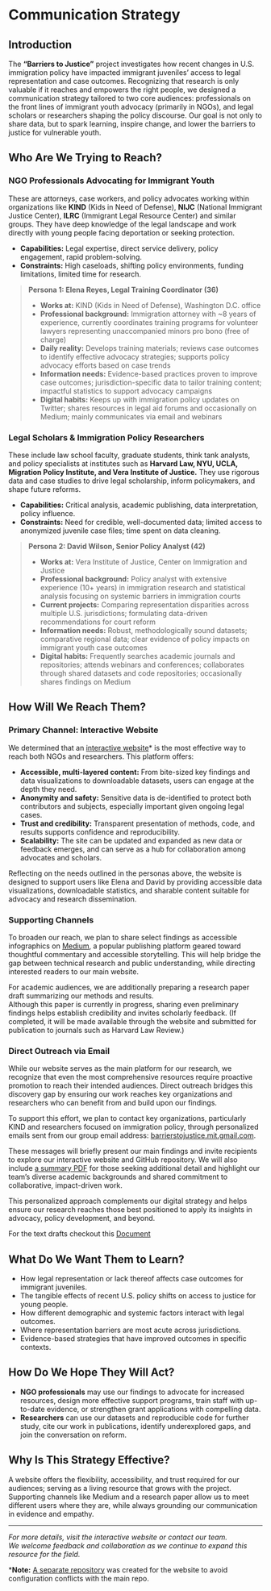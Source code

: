 # Communication Strategy

## Introduction

The **“Barriers to Justice”** project investigates how recent changes in U.S.
immigration policy have impacted immigrant juveniles’ access to legal
representation and case outcomes. Recognizing that research is only valuable if
it reaches and empowers the right people, we designed a communication strategy
tailored to two core audiences: professionals on the front lines of immigrant
youth advocacy (primarily in NGOs), and legal scholars or researchers shaping
the policy discourse. Our goal is not only to share data, but to spark learning,
inspire change, and lower the barriers to justice for vulnerable youth.

## Who Are We Trying to Reach?

### NGO Professionals Advocating for Immigrant Youth

These are attorneys, case workers, and policy advocates working within
organizations like **KIND** (Kids in Need of Defense), **NIJC** (National Immigrant
Justice Center), **ILRC** (Immigrant Legal Resource Center) and similar groups.
They have deep knowledge of the legal landscape
and work directly with young people facing deportation or seeking protection.

- **Capabilities:** Legal expertise, direct service delivery, policy engagement,
  rapid problem-solving.
- **Constraints:** High caseloads, shifting policy environments, funding
  limitations, limited time for research.

> **Persona 1: Elena Reyes, Legal Training Coordinator (36)**  
>
> - **Works at:** KIND (Kids in Need of Defense), Washington D.C. office  
> - **Professional background:** Immigration attorney with ~8 years of experience,
>   currently coordinates training programs for volunteer lawyers representing
>   unaccompanied minors pro bono (free of charge)  
> - **Daily reality:** Develops training materials; reviews case outcomes to identify
>   effective advocacy strategies; supports policy advocacy efforts based on case
>   trends  
> - **Information needs:** Evidence-based practices proven to improve case outcomes;
>   jurisdiction-specific data to tailor training content; impactful statistics to
>   support advocacy campaigns  
> - **Digital habits:** Keeps up with immigration policy updates on Twitter; shares
>   resources in legal aid forums and occasionally on Medium; mainly communicates
>   via email and webinars  

### Legal Scholars & Immigration Policy Researchers

These include law school faculty, graduate students, think tank analysts, and
policy specialists at institutes such as **Harvard Law, NYU, UCLA, Migration
Policy Institute, and Vera Institute of Justice.** They use rigorous data and
case studies to drive legal scholarship, inform policymakers, and shape future
reforms.

- **Capabilities:** Critical analysis, academic publishing, data interpretation,
  policy influence.
- **Constraints:** Need for credible, well-documented data; limited access to
  anonymized juvenile case files; time spent on data cleaning.

> **Persona 2: David Wilson, Senior Policy Analyst (42)**  
>
> - **Works at:** Vera Institute of Justice, Center on Immigration and Justice
> - **Professional background:** Policy analyst with extensive experience (10+ years)
>   in immigration research and statistical analysis focusing on systemic barriers
>   in immigration courts  
> - **Current projects:** Comparing representation disparities across multiple U.S.
>   jurisdictions; formulating data-driven recommendations for court reform
> - **Information needs:** Robust, methodologically sound datasets; comparative
>   regional data; clear evidence of policy impacts on immigrant youth case outcomes
> - **Digital habits:** Frequently searches academic journals and repositories; attends
>   webinars and conferences; collaborates through shared datasets and code
>   repositories; occasionally shares findings on Medium

## How Will We Reach Them?

### Primary Channel: Interactive Website

We determined that an [interactive website][1]* is the most effective way to reach
both NGOs and researchers. This platform offers:

- **Accessible, multi-layered content:** From bite-sized key findings and data
  visualizations to downloadable datasets, users can engage at the depth they need.
- **Anonymity and safety:** Sensitive data is de-identified to protect both
  contributors and subjects, especially important given ongoing legal cases.
- **Trust and credibility:** Transparent presentation of methods, code, and
  results supports confidence and reproducibility.
- **Scalability:** The site can be updated and expanded as new data or feedback
  emerges, and can serve as a hub for collaboration among advocates and scholars.

Reflecting on the needs outlined in the personas above, the website is designed to
support users like Elena and David by providing accessible data visualizations,
downloadable statistics, and sharable content suitable for advocacy and
research dissemination.

[1]:https://barrierstojustice.me

### Supporting Channels

To broaden our reach, we plan to share select findings as accessible
infographics on [Medium][2], a popular publishing platform geared toward
thoughtful commentary and accessible storytelling.
This will help bridge the gap between technical research
and public understanding, while directing interested readers to our main website.

For academic audiences, we are additionally preparing a research paper draft
summarizing our methods and results.  
Although this paper is currently in
progress, sharing even preliminary findings helps establish credibility and
invites scholarly feedback. (If completed, it will be made available through the
website and submitted for publication to journals such as Harvard Law Review.)

[2]:https://medium.com/

### Direct Outreach via Email

While our website serves as the main platform for our research, we recognize that
even the most comprehensive resources require proactive promotion to reach their
intended audiences. Direct outreach bridges this discovery gap by ensuring our
work reaches key organizations and researchers who can benefit from and build
upon our findings.

To support this effort, we plan to contact key organizations, particularly KIND
and researchers focused on immigration policy, through personalized emails sent
from our group email address: [barrierstojustice.mit.gmail.com](mailto:barrierstojustice.mit.gmail.com).

These messages will briefly present our main findings and invite recipients to explore
our interactive website and GitHub repository. We will also include [a summary PDF][5]
for those seeking additional detail and highlight our team’s diverse academic
backgrounds and shared commitment to collaborative, impact-driven work.

This personalized approach complements our digital strategy and helps ensure our
research reaches those best positioned to apply its insights in advocacy, policy
development, and beyond.

For the text drafts checkout this [Document][4]

[4]:https://docs.google.com/document/d/1Avwb9M8sb1oPIryZJnwRTQ5xs7UzTmSVQUoEo652aZs/edit?tab=t.0
[5]:https://github.com/user-attachments/files/21724683/Barriers.to.Justice.pdf

## What Do We Want Them to Learn?

- How legal representation or lack thereof affects case outcomes for immigrant
  juveniles.
- The tangible effects of recent U.S. policy shifts on access to justice for
  young people.
- How different demographic and systemic factors interact with legal outcomes.
- Where representation barriers are most acute across jurisdictions.
- Evidence-based strategies that have improved outcomes in specific contexts.

## How Do We Hope They Will Act?

- **NGO professionals** may use our findings to advocate for increased resources,
  design more effective support programs, train staff with up-to-date evidence,
  or strengthen grant applications with compelling data.
- **Researchers** can use our datasets and reproducible code for further study,
  cite our work in publications, identify underexplored gaps, and join the
  conversation on reform.

## Why Is This Strategy Effective?

A website offers the flexibility, accessibility, and trust required for our
audiences; serving as a living resource that grows with the project.  
Supporting
channels like Medium and a research paper allow us to meet different users
where they are, while always grounding our communication in evidence and empathy.

---

*For more details, visit the interactive website or contact our team.  
We welcome feedback and collaboration as we continue to expand this resource
for the field.*

***Note:** [A separate repository][3] was created for the website to avoid configuration
conflicts with the main repo.

[3]:https://github.com/RamonColmenares/ET6-CDSP-group-19-repo-web

